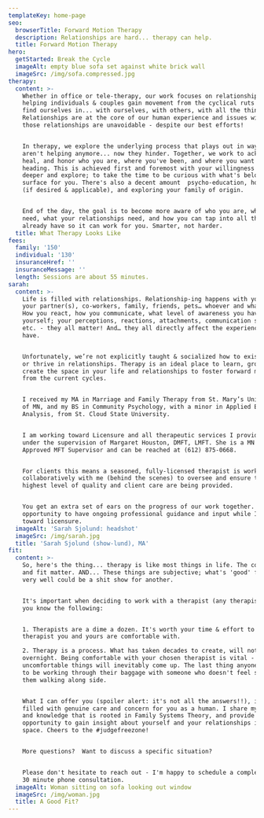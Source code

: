```yaml
---
templateKey: home-page
seo:
  browserTitle: Forward Motion Therapy
  description: Relationships are hard... therapy can help.
  title: Forward Motion Therapy
hero:
  getStarted: Break the Cycle
  imageAlt: empty blue sofa set against white brick wall
  imageSrc: /img/sofa.compressed.jpg
therapy:
  content: >-
    Whether in office or tele-therapy, our work focuses on relationship-ing. On
    helping individuals & couples gain movement from the cyclical ruts we often
    find ourselves in... with ourselves, with others, with all the things.
    Relationships are at the core of our human experience and issues within
    those relationships are unavoidable - despite our best efforts! 


    In therapy, we explore the underlying process that plays out in ways that
    aren't helping anymore... now they hinder. Together, we work to acknowledge,
    heal, and honor who you are, where you've been, and where you want to be
    heading. This is achieved first and foremost with your willingness to look
    deeper and explore; to take the time to be curious with what's below the
    surface for you. There's also a decent amount  psycho-education, homework
    (if desired & applicable), and exploring your family of origin.


    End of the day, the goal is to become more aware of who you are, what you
    need, what your relationships need, and how you can tap into all that you
    already have so it can work for you. Smarter, not harder.
  title: What Therapy Looks Like
fees:
  family: '150'
  individual: '130'
  insuranceHref: ''
  insuranceMessage: ''
  length: Sessions are about 55 minutes.
sarah:
  content: >-
    Life is filled with relationships. Relationship-ing happens with yourself,
    your partner(s), co-workers, family, friends, pets… whoever and whatever.
    How you react, how you communicate, what level of awareness you have of
    yourself; your perceptions, reactions, attachments, communication styles,
    etc. - they all matter! And… they all directly affect the experiences we
    have.


    Unfortunately, we’re not explicitly taught & socialized how to exist, grow,
    or thrive in relationships. Therapy is an ideal place to learn, grow, and
    create the space in your life and relationships to foster forward motion
    from the current cycles.


    I received my MA in Marriage and Family Therapy from St. Mary’s University
    of MN, and my BS in Community Psychology, with a minor in Applied Behavior
    Analysis, from St. Cloud State University.


    I am working toward Licensure and all therapeutic services I provide are
    under the supervision of Margaret Houston, DMFT, LMFT. She is a MN State
    Approved MFT Supervisor and can be reached at (612) 875-0668.


    For clients this means a seasoned, fully-licensed therapist is working
    collaboratively with me (behind the scenes) to oversee and ensure that the
    highest level of quality and client care are being provided.


    You get an extra set of ears on the progress of our work together. I get the
    opportunity to have ongoing professional guidance and input while I work
    toward licensure.
  imageAlt: 'Sarah Sjolund: headshot'
  imageSrc: /img/sarah.jpg
  title: 'Sarah Sjolund (show-lund), MA'
fit:
  content: >-
    So, here's the thing... therapy is like most things in life. The connection
    and fit matter. AND... These things are subjective; what's 'good' for one,
    very well could be a shit show for another.


    It's important when deciding to work with a therapist (any therapist) that
    you know the following:


    1. Therapists are a dime a dozen. It's worth your time & effort to find a
    therapist you and yours are comfortable with.

    2. Therapy is a process. What has taken decades to create, will not change
    overnight. Being comfortable with your chosen therapist is vital - because
    uncomfortable things will inevitably come up. The last thing anyone needs is
    to be working through their baggage with someone who doesn't feel safe to
    them walking along side.


    What I can offer you (spoiler alert: it's not all the answers!!), is a space
    filled with genuine care and concern for you as a human. I share my insight
    and knowledge that is rooted in Family Systems Theory, and provide you the
    opportunity to gain insight about yourself and your relationships in a safe
    space. Cheers to the #judgefreezone!


    More questions?  Want to discuss a specific situation? 


    Please don't hesitate to reach out - I'm happy to schedule a complementary
    30 minute phone consultation.
  imageAlt: Woman sitting on sofa looking out window
  imageSrc: /img/woman.jpg
  title: A Good Fit?
---
```



